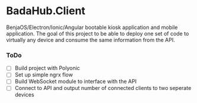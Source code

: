 # BadaHub.Client
BenjaOS/Electron/Ionic/Angular bootable kiosk application and mobile application. The goal of this project to be able to deploy one set of code to virtually any device and consume the same information from the API.

### ToDo
- [ ] Build project with Polyonic
- [ ] Set up simple ngrx flow
- [ ] Build WebSocket module to interface with the API
- [ ] Connect to API and output number of connected clients to two seperate devices
